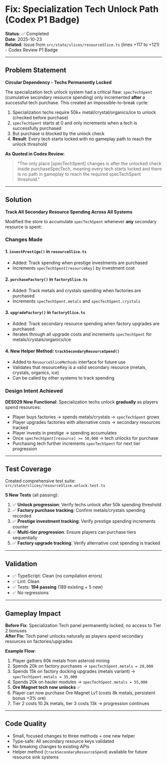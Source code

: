 # Fix: Specialization Tech Unlock Path (Codex P1 Badge)

**Status**: ✅ Completed  
**Date**: 2025-10-23  
**Related**: Issue from `src/state/slices/resourceSlice.ts` (lines +117 to +121) - Codex Review P1 Badge

---

## Problem Statement

**Circular Dependency - Techs Permanently Locked**

The specialization tech unlock system had a critical flaw: `specTechSpent` (cumulative secondary resource spending) only incremented **after** a successful tech purchase. This created an impossible-to-break cycle:

1. Specialization techs require 50k+ metal/crystal/organics/ice to unlock (checked before purchase)
2. `specTechSpent` starts at 0 and only increments when a tech is successfully purchased
3. But purchase is blocked by the unlock check
4. **Result**: Every tech starts locked with no gameplay path to reach the unlock threshold

**As Quoted in Codex Review**:

> "The only place [specTechSpent] changes is after the unlocked check inside purchaseSpecTech, meaning every tech starts locked and there is no path in gameplay to reach the required specTechSpent threshold."

---

## Solution

**Track All Secondary Resource Spending Across All Systems**

Modified the store to accumulate `specTechSpent` whenever **any** secondary resource is spent:

### Changes Made

#### 1. **`investPrestige()` in `resourceSlice.ts`**

- Added: Track spending when prestige investments are purchased
- Increments `specTechSpent[resourceKey]` by investment cost

#### 2. **`purchaseFactory()` in `factorySlice.ts`**

- Added: Track metals and crystals spending when factories are purchased
- Increments `specTechSpent.metals` and `specTechSpent.crystals`

#### 3. **`upgradeFactory()` in `factorySlice.ts`**

- Added: Track secondary resource spending when factory upgrades are purchased
- Iterates through all upgrade costs and increments `specTechSpent` for metals/crystals/organics/ice

#### 4. **New Helper Method: `trackSecondaryResourceSpend()`**

- Added to `ResourceSliceMethods` interface for future use
- Validates that resourceKey is a valid secondary resource (metals, crystals, organics, ice)
- Can be called by other systems to track spending

### Design Intent Achieved

**DES029 Now Functional**: Specialization techs unlock **gradually** as players spend resources:

- Player buys factories → spends metals/crystals → `specTechSpent` grows
- Player upgrades factories with alternative costs → secondary resources tracked
- Player invests in prestige → spending accumulates
- Once `specTechSpent[resource] >= 50,000` → tech unlocks for purchase
- Purchasing tech further increments `specTechSpent` for next tier progression

---

## Test Coverage

Created comprehensive test suite: `src/state/slices/resourceSlice.unlock.test.ts`

**5 New Tests** (all passing):

1. ✅ **Unlock progression**: Verify techs unlock after 50k spending threshold
2. ✅ **Factory purchase tracking**: Confirm metals/crystals spending recorded
3. ✅ **Prestige investment tracking**: Verify prestige spending increments counter
4. ✅ **Multi-tier progression**: Ensure players can purchase tiers sequentially
5. ✅ **Factory upgrade tracking**: Verify alternative cost spending is tracked

---

## Validation

- ✅ TypeScript: Clean (no compilation errors)
- ✅ Lint: Clean
- ✅ Tests: **194 passing** (189 existing + 5 new)
- ✅ No regressions

---

## Gameplay Impact

**Before Fix**: Specialization Tech panel permanently locked, no access to Tier 2 bonuses  
**After Fix**: Tech panel unlocks naturally as players spend secondary resources on factories/upgrades

**Example Flow**:

1. Player gathers 60k metals from asteroid mining
2. Spends 20k on factory purchases → `specTechSpent.metals = 20,000`
3. Spends 15k on factory docking upgrades (metals variant) → `specTechSpent.metals = 35,000`
4. Spends 20k on hauler modules → `specTechSpent.metals = 55,000`
5. **Ore Magnet tech now unlocks** ✅
6. Player can now purchase Ore Magnet Lv1 (costs 8k metals, persistent bonus +3% ore)
7. Tier 2 costs 10.2k metals, tier 3 costs 13k → progression continues

---

## Code Quality

- Small, focused changes to three methods + one new helper
- Type-safe: All secondary resource keys validated
- No breaking changes to existing APIs
- Helper method (`trackSecondaryResourceSpend`) available for future resource sink systems

